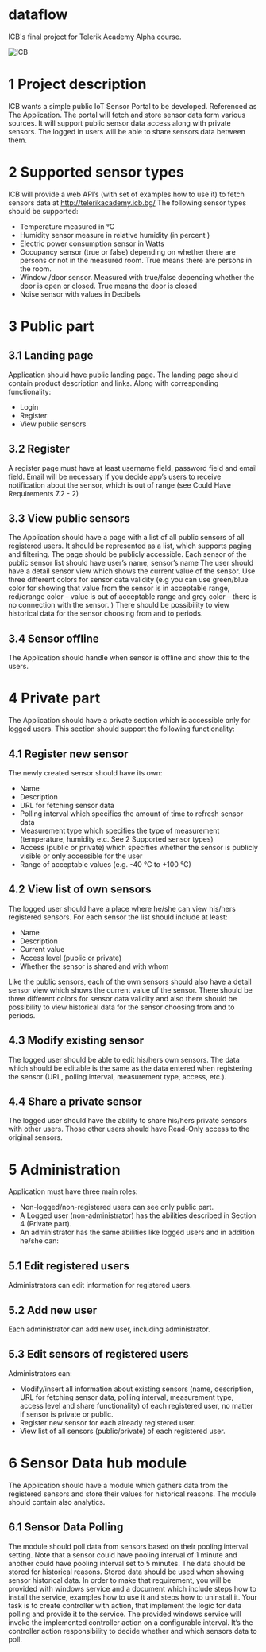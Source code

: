 # dataflow
ICB's final project for Telerik Academy Alpha course.

![ICB](http://url/to/img.png)

# 1	Project description
ICB wants a simple public IoT Sensor Portal to be developed. Referenced as The Application. The portal will fetch and store sensor data form various sources. It will support public sensor data access along with private sensors. The logged in users will be able to share sensors data between them.
# 2	Supported sensor types
ICB will provide a web API’s (with set of examples how to use it) to fetch sensors data at http://telerikacademy.icb.bg/
The following sensor types should be supported:
-	Temperature measured in °C
-	Humidity sensor measure in relative humidity (in percent )
-	Electric power consumption sensor in Watts 
-	Occupancy sensor (true or false) depending on whether there are persons or not in the measured room. True means there are persons in the room.
-	Window /door sensor. Measured with true/false depending whether the door is open or closed. True means the door is closed
-	Noise sensor with values in Decibels
# 3	Public part
## 3.1	Landing page
Application should have public landing page. The landing page should contain product description and links. Along with corresponding functionality:
-	Login
-	Register
-	View public sensors
## 3.2	Register
A register page must have at least username field, password field and email field. Email will be necessary if you decide app’s users to receive notification about the sensor, which is out of range (see Could Have Requirements 7.2 - 2)
## 3.3	View public sensors
The Application should have a page with a list of all public sensors of all registered users. It should be represented as a list, which supports paging and filtering. The page should be publicly accessible. 
Each sensor of the public sensor list should have user’s name, sensor’s name 
The user should have a detail sensor view which shows the current value of the sensor. Use three different colors for sensor data validity (e.g  you can use green/blue color for showing that value from the sensor is in acceptable range, red/orange color – value is out of acceptable range and grey color – there is no connection with the sensor. ) There should be possibility to view historical data for the sensor choosing from and to periods.
## 3.4	Sensor offline
The Application should handle when sensor is offline and show this to the users.
# 4	Private part
The Application should have a private section which is accessible only for logged users. This section should support the following functionality:
## 4.1	Register new sensor
The newly created sensor should have its own:
-	Name
-	Description
-	URL for fetching sensor data
-	Polling interval which specifies the amount of time to refresh sensor data
-	Measurement type which specifies the type of measurement (temperature, humidity etc. See 2 Supported sensor types)
-	Access (public or private) which specifies whether the sensor is publicly visible or only accessible for the user
-	Range of acceptable values (e.g. -40 °C to +100 °C)
## 4.2	View list of own sensors
The logged user should have a place where he/she can view his/hers registered sensors. For each sensor the list should include at least:
-	Name
-	Description
-	Current value
-	Access level (public or private)
-	Whether the sensor is shared and with whom

Like the public sensors, each of the own sensors should also have a detail sensor view which shows the current value of the sensor. There should be three different colors for sensor data validity and also there should be possibility to view historical data for the sensor choosing from and to periods.
## 4.3	Modify existing sensor
The logged user should be able to edit his/hers own sensors. The data which should be editable is the same as the data entered when registering the sensor (URL, polling interval, measurement type, access, etc.).
## 4.4	Share a private sensor
The logged user should have the ability to share his/hers private sensors with other users. Those other users should have Read-Only access to the original sensors.
# 5	Administration
Application must have three main roles:
-	Non-logged/non-registered users can see only public part.
-	A Logged user (non-administrator) has the abilities described in Section 4 (Private part).
-	An administrator has the same abilities like logged users and in addition he/she can:  
## 5.1	Edit registered users
Administrators can edit information for registered users.
## 5.2	Add new user
Each administrator can add new user, including administrator.
## 5.3	Edit sensors of registered users
Administrators can:
-	Modify/insert all information about existing sensors (name, description, URL for fetching sensor data, polling interval, measurement type, access level and share functionality) of each registered user, no matter if sensor is private or public.
-	Register new sensor for each already registered user.
-	View list of all sensors (public/private) of each registered user.
# 6	Sensor Data hub module
The Application should have a module which gathers data from the registered sensors and store their values for historical reasons. The module should contain also analytics.
## 6.1	Sensor Data Polling
The module should poll data from sensors based on their pooling interval setting. Note that a sensor could have pooling interval of 1 minute and another could have pooling interval set to 5 minutes. The data should be stored for historical reasons. Stored data should be used when showing sensor historical data. In order to make that requirement, you will be provided with windows service and a document which include steps how to install the service, examples how to use it and steps how to uninstall it. Your task is to create controller with action, that implement the logic for data polling and provide it to the service. The provided windows service will invoke the implemented controller action on a configurable interval. It’s the controller action responsibility to decide whether and which sensors data to poll.
